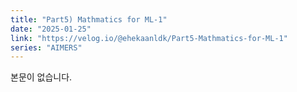 ```yaml
---
title: "Part5) Mathmatics for ML-1"
date: "2025-01-25"
link: "https://velog.io/@ehekaanldk/Part5-Mathmatics-for-ML-1"
series: "AIMERS"
---
```


본문이 없습니다.

